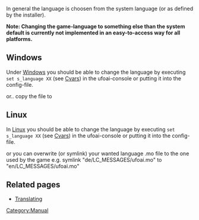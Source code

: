 In general the language is choosen from the system language (or as
defined by the installer).

**Note: Changing the game-language to something else than the system
default is currently not implemented in an easy-to-access way for all
platforms.**

## Windows

Under [Windows](Windows "wikilink") you should be able to change the
language by executing `set s_language XX` (see
[Cvars](Cvars "wikilink")) in the ufoai-console or putting it into the
config-file.

or.. copy the file to

## Linux

In [Linux](Linux "wikilink") you should be able to change the language
by executing `set s_language XX` (see [Cvars](Cvars "wikilink")) in the
ufoai-console or putting it into the config-file.

or you can overwrite (or symlink) your wanted language .mo file to the
one used by the game e.g. symlink "de/LC_MESSAGES/ufoai.mo" to
"en/LC_MESSAGES/ufoai.mo"

## Related pages

- [Translating](Translating "wikilink")

[Category:Manual](Category:Manual "wikilink")